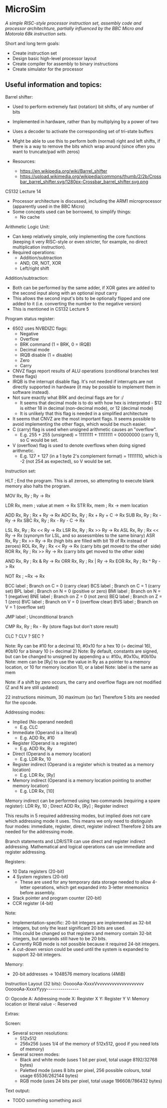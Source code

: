 # MicroSim

_A simple RISC-style processor instruction set, assembly code and processor architechture, partially influenced by the BBC Micro and Motorola 68k instruction sets._



Short and long term goals:
- Create instruction set
- Design basic high-level processor layout
- Create compiler for assembly to binary instructions
- Create simulator for the processor



Useful information and topics:
---

Barrel shifter:
- Used to perform extremely fast (rotation) bit shifts, of any number of bits
- Implemented in hardware, rather than by multiplying by a power of two
- Uses a decoder to activate the corresponding set of tri-state buffers
- Might be able to use this to perform both (normal) right and left shifts, if there is a way to remove the bits which wrap around (since often you want to truncate/pad with zeros)

- Resources:
  - https://en.wikipedia.org/wiki/Barrel_shifter
  - https://upload.wikimedia.org/wikipedia/commons/thumb/2/2b/Crossbar_barrel_shifter.svg/1280px-Crossbar_barrel_shifter.svg.png

CS132 Lecture 14
- Processor architecture is discussed, including the ARM1 microprocessor (apparently used in the BBC Micro)
- Some concepts used can be borrowed, to simplify things:
  - No cache

Arithmetic Logic Unit:
- Can keep relatively simple, only implementing the core functions (keeping it very RISC-style or even stricter, for example, no direct multiplication instruction).
- Required operations:
  - Addition/subtraction
  - AND, OR, NOT, XOR
  - Left/right shift

Addition/subtraction:
- Both can be performed by the same adder, if XOR gates are added to the second input along with an optional input carry
- This allows the second input's bits to be optionally flipped and one added to it (i.e. converting the number to the negative version)
- This is mentioned in CS132 Lecture 5

Program status register:
- 6502 uses NVBDIZC flags:
  - Negative
  - Overflow
  - BRK command (1 = BRK, 0 = IRQB)
  - Decimal mode
  - IRQB disable (1 = disable)
  - Zero
  - Carry
- CNVZ flags report results of ALU operations (conditional branches test these flags)
- IRQB is the interrupt disable flag. It's not needed if interrupts are not directly supported in hardware (it may be possible to implement them in software instead).
- Not sure exactly what BRK and decimal flags are for :/
  - It seems that decimal mode is to do with how hex is interpreted - $12 is either 18 in decimal (non-decimal mode), or 12 (decimal mode)
  - It is unlikely that this flag is needed in a simplified architecture
- It seems that CNVZ are the most important flags. It seems possible to avoid implementing the other flags, which would be much easier.
- C (carry) flag is used when unsigned arithmetic causes an "overflow".
  - E.g. 255 + 255 (unsigned) = 11111111 + 11111111 = 00000000 (carry 1), so C would be set.
- V (overflow) flag is used to denote overflows when doing signed arithmetic.
  - E.g. 127 + 127 (in a 1 byte 2's complement format) = 11111110, which is -2 (not 254 as expected), so V would be set.

Instruction set:

HLT			; End the program. This is all zeroes, so attempting to execute blank memory also halts the program.

MOV Rx, Ry		; Ry -> Rx

LDR Rx, mem		; value at mem -> Rx
STR Rx, mem		; Rx -> mem location


ADD Rx, Ry		; Rx + Ry -> Rx
ADC Rx, Ry		; Rx + Ry + C -> Rx
SUB Rx, Ry		; Rx - Ry -> Rx
SBC Rx, Ry		; Rx - Ry - C -> Rx

LSL Rx, Ry		; Rx << Ry -> Rx
LSR Rx, Ry		; Rx >> Ry -> Rx
ASL Rx, Ry		; Rx << Ry -> Rx (synonym for LSL, and so assessmbles to the same binary)
ASR Rx, Ry		; Rx >> Ry -> Rx (high bits are filled with bit 19 of Rx instead of zeroes)
ROL Rx, Ry		; Rx << Ry -> Rx (carry bits get moved to the other side)
ROR Rx, Ry		; Rx >> Ry -> Rx (carry bits get moved to the other side)

AND Rx, Ry		; Rx & Ry -> Rx
ORR Rx, Ry		; Rx | Ry -> Rx
EOR Rx, Ry		; Rx ^ Ry -> Rx

NOT Rx		; ~Rx -> Rx


BCC label		; Branch on C = 0 (carry clear)
BCS label		; Branch on C = 1 (carry set)
BPL label		; Branch on N = 0 (positive or zero)
BMI label		; Branch on N = 1 (negative)
BNE label		; Branch on Z = 0 (not zero)
BEQ label		; Branch on Z = 1 (zero)
BVC label		; Branch on V = 0 (overflow clear)
BVS label		; Branch on V = 1 (overflow set)

JMP label		; Unconditional branch

CMP Rx, Ry		; Rx - Ry (store flags but don't store result)

CLC ?
CLV ?
SEC ?

Note: Ry can be #10 for a decimal 10, #0x10 for a hex 10 (= decimal 16), #0b10 for a binary 10 (= decimal 2)
Note: By default, constants are signed, but can be changed to unsigned by appending a u: #10u, #0x10u, #0b10u
Note: mem can be [Ry] to use the value in Ry as a pointer to a memory location, or 10 for memory location 10, or a label
Note: label is the same as mem

Note: if a shift by zero occurs, the carry and overflow flags are not modified (Z and N are still updated)

22 instructions minimum, 30 maximum (so far)
Therefore 5 bits are needed for the opcode.

Addressing modes:
- Implied (No operand needed)
  - E.g. CLC
- Immediate (Operand is a literal)
  - E.g. ADD Rx, #10
- Register (Operand is a register)
  - E.g. ADD Rx, Ry
- Direct (Operand is a memory location)
  - E.g. LDR Rx, 10
- Register indirect (Operand is a register which is treated as a memory location)
  - E.g. LDR Rx, [Ry]
- Memory indirect (Operand is a memory location pointing to another memory location)
  - E.g. LDR Rx, [10]

Memory indirect can be performed using two commands (requiring a spare register):
LDR Ry, 10		; Direct
ADD Rx, [Ry]	; Register indirect

This results in 5 required addressing modes, but implied does not care which addressing mode it uses.
This means we only need to distinguish four modes: immediate, register, direct, register indirect
Therefore 2 bits are needed for the addressing mode.

Branch statements and LDR/STR can use direct and register indirect addressing.
Mathematical and logical operations can use immediate and register addressing.

Registers:
- 10 Data registers (20-bit)
- 4 System registers (20-bit)
  - These are used for any temporary data storage needed to allow 4-letter operations, which get expanded into 3-letter mnemonics before assembly.
- Stack pointer and program counter (20-bit)
- CCR register (4-bit)

Note:
- Implementation-specific: 20-bit integers are implemented as 32-bit integers, but only the least significant 20 bits are used.
- This could be changed so that registers and memory contain 32-bit integers, but operands still have to be 20 bits.
- Currently RGB mode is not possible because it required 24-bit integers.
- A cut-down version could be used until the system is expanded to support 32-bit integers.

Memory:
- 20-bit addresses -> 1048576 memory locations (4MiB)

Instruction Layout (32 bits):
OooooAa-XxxxVvvvvvvvvvvvvvvvvvvv
OooooAa-XxxxYyyy----------------

O: Opcode
A: Addressing mode
X: Register X
Y: Register Y
V: Memory location or literal value
-: Reserved



Extras:

Screen:
- Several screen resolutions:
  - 512x512
  - 256x256 (uses 1/4 of the memory of 512x512, good if you need lots of memory)
- Several screen modes:
  - Black and white mode (uses 1 bit per pixel, total usage 8192/32768 bytes)
  - Paletted mode (uses 8 bits per pixel, 256 possible colours, total usage 65536/262144 bytes)
  - RGB mode (uses 24 bits per pixel, total usage 196608/786432 bytes)

Text output:
- TODO something something ascii

